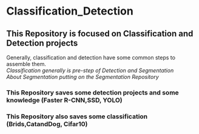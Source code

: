# Classification_Detection

## This Repository is focused on Classification and Detection projects 
Generally, classification and detection have some common steps to assemble them.  
*Classification generally is pre-step of Detection and Segmentation*  
*About Segmentation putting on the Segmentation Repository*

### This Repository saves some detection projects and some knowledge (Faster R-CNN,SSD, YOLO)
### This Repository also saves some classification (Brids,CatandDog, Cifar10)



